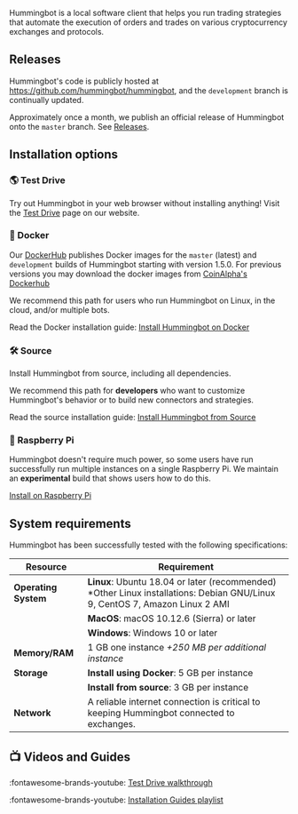 Hummingbot is a local software client that helps you run trading strategies that automate the execution of orders and trades on various cryptocurrency exchanges and protocols.

## Releases

Hummingbot's code is publicly hosted at https://github.com/hummingbot/hummingbot, and the `development` branch is continually updated.

Approximately once a month, we publish an official release of Hummingbot onto the `master` branch. See [Releases](https://github.com/hummingbot/hummingbot/releases).

## Installation options

### 🌎 Test Drive

Try out Hummingbot in your web browser without installing anything! Visit the [Test Drive](https://hummingbot.io/test-drive/) page on our website.

### 🐳 Docker

Our [DockerHub](https://hub.docker.com/r/hummingbot/hummingbot) publishes Docker images for the `master` (latest) and `development` builds of Hummingbot starting with version 1.5.0. For previous versions you may download the docker images from [CoinAlpha's Dockerhub](https://hub.docker.com/r/coinalpha/hummingbot) 

We recommend this path for users who run Hummingbot on Linux, in the cloud, and/or multiple bots.

Read the Docker installation guide: [Install Hummingbot on Docker](./docker)

### 🛠️ Source

Install Hummingbot from source, including all dependencies.

We recommend this path for **developers** who want to customize Hummingbot's behavior or to build new connectors and strategies.

Read the source installation guide: [Install Hummingbot from Source](./source)

### 🍓 Raspberry Pi

Hummingbot doesn't require much power, so some users have run successfully run multiple instances on a single Raspberry Pi. We maintain an **experimental** build that shows users how to do this.

[Install on Raspberry Pi](./raspberry-pi)

## System requirements

Hummingbot has been successfully tested with the following specifications:

| Resource             | Requirement                                                                                                                  |
| -------------------- | ---------------------------------------------------------------------------------------------------------------------------- |
| **Operating System** | **Linux**: Ubuntu 18.04 or later (recommended) \*Other Linux installations: Debian GNU/Linux 9, CentOS 7, Amazon Linux 2 AMI |
|                      | **MacOS**: macOS 10.12.6 (Sierra) or later                                                                                   |
|                      | **Windows**: Windows 10 or later                                                                                             |
| **Memory/RAM**       | 1 GB one instance _+250 MB per additional instance_                                                                          |
| **Storage**          | **Install using Docker**: 5 GB per instance                                                                                  |
|                      | **Install from source**: 3 GB per instance                                                                                   |
| **Network**          | A reliable internet connection is critical to keeping Hummingbot connected to exchanges.                                     |


## 📺 Videos and Guides


:fontawesome-brands-youtube: [Test Drive walkthrough](https://www.youtube.com/watch?v=8j4T3HEAML8&t=20s)

:fontawesome-brands-youtube: [Installation Guides playlist](https://www.youtube.com/playlist?list=PLDwlNkL_4MMc1GxjWShinaX4FQCxgOkyO)
